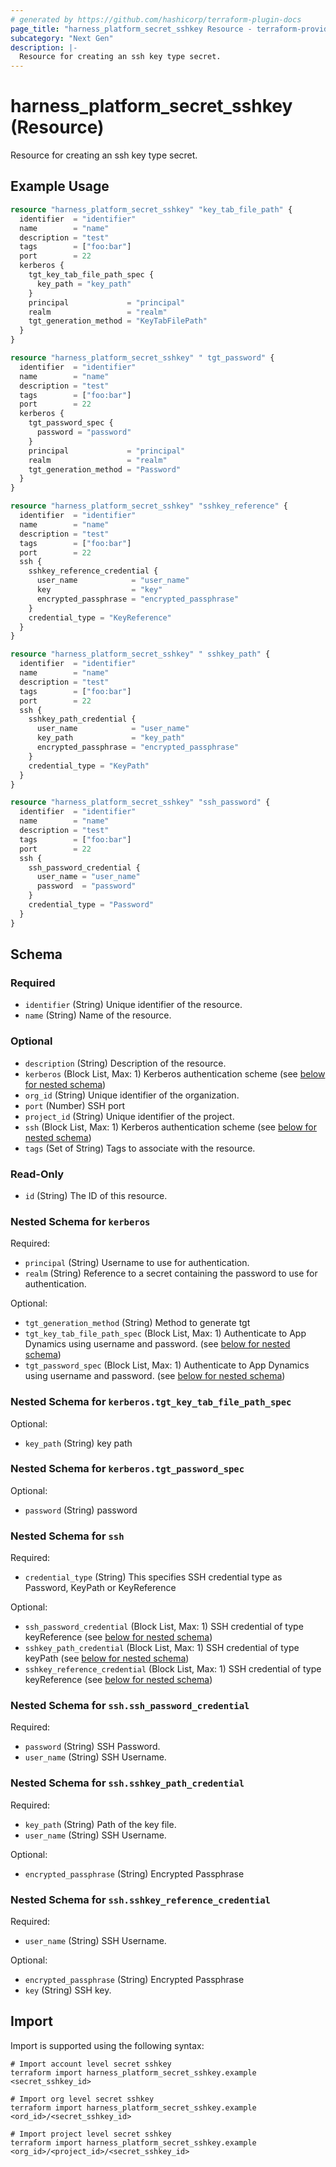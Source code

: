```yaml
---
# generated by https://github.com/hashicorp/terraform-plugin-docs
page_title: "harness_platform_secret_sshkey Resource - terraform-provider-harness"
subcategory: "Next Gen"
description: |-
  Resource for creating an ssh key type secret.
---
```


# harness_platform_secret_sshkey (Resource)

Resource for creating an ssh key type secret.

## Example Usage

```terraform
resource "harness_platform_secret_sshkey" "key_tab_file_path" {
  identifier  = "identifier"
  name        = "name"
  description = "test"
  tags        = ["foo:bar"]
  port        = 22
  kerberos {
    tgt_key_tab_file_path_spec {
      key_path = "key_path"
    }
    principal             = "principal"
    realm                 = "realm"
    tgt_generation_method = "KeyTabFilePath"
  }
}

resource "harness_platform_secret_sshkey" " tgt_password" {
  identifier  = "identifier"
  name        = "name"
  description = "test"
  tags        = ["foo:bar"]
  port        = 22
  kerberos {
    tgt_password_spec {
      password = "password"
    }
    principal             = "principal"
    realm                 = "realm"
    tgt_generation_method = "Password"
  }
}

resource "harness_platform_secret_sshkey" "sshkey_reference" {
  identifier  = "identifier"
  name        = "name"
  description = "test"
  tags        = ["foo:bar"]
  port        = 22
  ssh {
    sshkey_reference_credential {
      user_name            = "user_name"
      key                  = "key"
      encrypted_passphrase = "encrypted_passphrase"
    }
    credential_type = "KeyReference"
  }
}

resource "harness_platform_secret_sshkey" " sshkey_path" {
  identifier  = "identifier"
  name        = "name"
  description = "test"
  tags        = ["foo:bar"]
  port        = 22
  ssh {
    sshkey_path_credential {
      user_name            = "user_name"
      key_path             = "key_path"
      encrypted_passphrase = "encrypted_passphrase"
    }
    credential_type = "KeyPath"
  }
}

resource "harness_platform_secret_sshkey" "ssh_password" {
  identifier  = "identifier"
  name        = "name"
  description = "test"
  tags        = ["foo:bar"]
  port        = 22
  ssh {
    ssh_password_credential {
      user_name = "user_name"
      password  = "password"
    }
    credential_type = "Password"
  }
}
```

<!-- schema generated by tfplugindocs -->
## Schema

### Required

- `identifier` (String) Unique identifier of the resource.
- `name` (String) Name of the resource.

### Optional

- `description` (String) Description of the resource.
- `kerberos` (Block List, Max: 1) Kerberos authentication scheme (see [below for nested schema](#nestedblock--kerberos))
- `org_id` (String) Unique identifier of the organization.
- `port` (Number) SSH port
- `project_id` (String) Unique identifier of the project.
- `ssh` (Block List, Max: 1) Kerberos authentication scheme (see [below for nested schema](#nestedblock--ssh))
- `tags` (Set of String) Tags to associate with the resource.

### Read-Only

- `id` (String) The ID of this resource.

<a id="nestedblock--kerberos"></a>
### Nested Schema for `kerberos`

Required:

- `principal` (String) Username to use for authentication.
- `realm` (String) Reference to a secret containing the password to use for authentication.

Optional:

- `tgt_generation_method` (String) Method to generate tgt
- `tgt_key_tab_file_path_spec` (Block List, Max: 1) Authenticate to App Dynamics using username and password. (see [below for nested schema](#nestedblock--kerberos--tgt_key_tab_file_path_spec))
- `tgt_password_spec` (Block List, Max: 1) Authenticate to App Dynamics using username and password. (see [below for nested schema](#nestedblock--kerberos--tgt_password_spec))

<a id="nestedblock--kerberos--tgt_key_tab_file_path_spec"></a>
### Nested Schema for `kerberos.tgt_key_tab_file_path_spec`

Optional:

- `key_path` (String) key path


<a id="nestedblock--kerberos--tgt_password_spec"></a>
### Nested Schema for `kerberos.tgt_password_spec`

Optional:

- `password` (String) password



<a id="nestedblock--ssh"></a>
### Nested Schema for `ssh`

Required:

- `credential_type` (String) This specifies SSH credential type as Password, KeyPath or KeyReference

Optional:

- `ssh_password_credential` (Block List, Max: 1) SSH credential of type keyReference (see [below for nested schema](#nestedblock--ssh--ssh_password_credential))
- `sshkey_path_credential` (Block List, Max: 1) SSH credential of type keyPath (see [below for nested schema](#nestedblock--ssh--sshkey_path_credential))
- `sshkey_reference_credential` (Block List, Max: 1) SSH credential of type keyReference (see [below for nested schema](#nestedblock--ssh--sshkey_reference_credential))

<a id="nestedblock--ssh--ssh_password_credential"></a>
### Nested Schema for `ssh.ssh_password_credential`

Required:

- `password` (String) SSH Password.
- `user_name` (String) SSH Username.


<a id="nestedblock--ssh--sshkey_path_credential"></a>
### Nested Schema for `ssh.sshkey_path_credential`

Required:

- `key_path` (String) Path of the key file.
- `user_name` (String) SSH Username.

Optional:

- `encrypted_passphrase` (String) Encrypted Passphrase


<a id="nestedblock--ssh--sshkey_reference_credential"></a>
### Nested Schema for `ssh.sshkey_reference_credential`

Required:

- `user_name` (String) SSH Username.

Optional:

- `encrypted_passphrase` (String) Encrypted Passphrase
- `key` (String) SSH key.

## Import

Import is supported using the following syntax:

```shell
# Import account level secret sshkey
terraform import harness_platform_secret_sshkey.example <secret_sshkey_id>

# Import org level secret sshkey
terraform import harness_platform_secret_sshkey.example <ord_id>/<secret_sshkey_id>

# Import project level secret sshkey
terraform import harness_platform_secret_sshkey.example <org_id>/<project_id>/<secret_sshkey_id>
```
